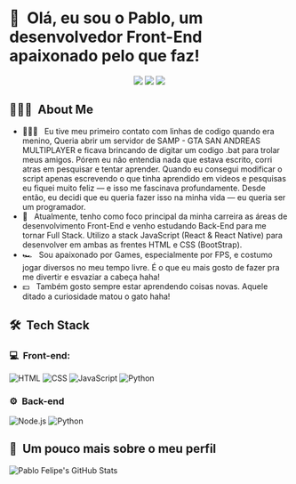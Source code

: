 <h1>👋 &nbsp;Olá, eu sou o Pablo, um desenvolvedor Front-End apaixonado pelo que faz!</h1>
<p align="center">
<a href="https://instagram.com/_html.pablo/"><img src="https://img.shields.io/badge/-@_html.pablo/_-E4405F?style=flat-square&logo=Instagram&logoColor=white"/></a>
<a href="https://www.linkedin.com/in/pabloreiis/"><img src="https://img.shields.io/badge/-Pablo%20Felipe%20Campos-0077B5?style=flat-square&logo=Linkedin&logoColor=white"/></a>
<a href="mailto:pablofdev@gmail.com"><img src="https://img.shields.io/badge/-pablofdev@gmail.com-D14836?style=flat-square&logo=Gmail&logoColor=white"/></a>

</p>

<h2> 👨🏻‍💻 &nbsp;About Me </h2>

- 👨🏻‍💻 &nbsp; Eu tive meu primeiro contato com linhas de codigo quando era menino, Queria abrir um servidor de SAMP - GTA SAN ANDREAS MULTIPLAYER e ficava brincando de digitar um codigo .bat para trolar meus amigos. Pórem eu não entendia nada que estava escrito, corri atras em pesquisar e tentar aprender. Quando eu consegui modificar o script apenas escrevendo o que tinha aprendido em videos e pesquisas eu fiquei muito feliz — e isso me fascinava profundamente. Desde então, eu decidi que eu queria fazer isso na minha vida — eu queria ser um programador.
- 🚀 &nbsp; Atualmente, tenho como foco principal da minha carreira as áreas de desenvolvimento Front-End e venho estudando Back-End para me tornar Full Stack. Utilizo a stack JavaScript (React & React Native) para desenvolver em ambas as frentes HTML e CSS (BootStrap).
- 🏎 &nbsp; Sou apaixonado por Games, especialmente por FPS, e costumo jogar diversos no meu tempo livre. É o que eu mais gosto de fazer pra me divertir e esvaziar a cabeça haha!
- 💵 &nbsp; Também gosto sempre estar aprendendo coisas novas. Aquele ditado a curiosidade matou o gato haha!

<h2> 🛠 &nbsp;Tech Stack</h2>
<h3>💻 &nbsp;Front-end:</h3>

![HTML](https://img.shields.io/badge/-HTML-333333?style=flat&logo=HTML5)
![CSS](https://img.shields.io/badge/-CSS-333333?style=flat&logo=CSS3&logoColor=1572B6)
![JavaScript](https://img.shields.io/badge/-JavaScript-333333?style=flat&logo=javascript)
![Python](https://img.shields.io/badge/-Python-333333?style=flat&logo=Python)

<h3>⚙️ &nbsp;Back-end </h3>

![Node.js](https://img.shields.io/badge/-Node.js-333333?style=flat&logo=node.js)
![Python](https://img.shields.io/badge/-Python-333333?style=flat&logo=Python)

<h2>🚀 &nbsp;Um pouco mais sobre o meu perfil</h2>

![Pablo Felipe's GitHub Stats](https://github-readme-stats.vercel.app/api?username=PabloReiis&show_icons=true&theme=cobalt&include_all_commits=true&count_private=true"/")
